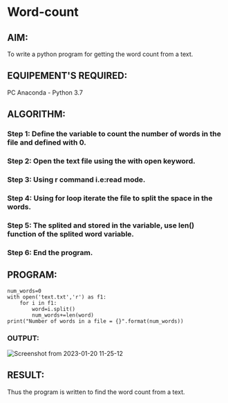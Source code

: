 # Word-count
## AIM:
To write a python program for getting the word count from a text.
## EQUIPEMENT'S REQUIRED: 
PC
Anaconda - Python 3.7
## ALGORITHM: 
### Step 1: Define the variable to count the number of words in the file and defined with 0.

### Step 2: Open the text file using the with open keyword.
 
### Step 3: Using r command i.e:read mode.

### Step 4: Using for loop iterate the file to split the space in the words.

### Step 5: The splited and stored in the variable, use len() function of the splited word variable. 

### Step 6: End the program.

## PROGRAM:

```
num_words=0
with open('text.txt','r') as f1:         
    for i in f1:
        word=i.split()
        num_words+=len(word)
print("Number of words in a file = {}".format(num_words))
```

### OUTPUT:

![Screenshot from 2023-01-20 11-25-12](https://user-images.githubusercontent.com/117974950/213921077-3dc87178-e2bf-4f20-b5f4-2095e3a14214.png)


## RESULT:
Thus the program is written to find the word count from a text.
